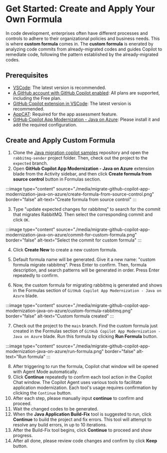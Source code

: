 # Get Started: Create and Apply Your Own Formula

In code development, enterprises often have different processes and controls to adhere to their organizational policies and business needs. This is where **custom formula** comes in. The **custom formula** is enerated by analyzing code commits from already-migrated codes and guides Copilot to remediate code, following the pattern established by the already-migrated codes.

## Prerequisites
- [VSCode](https://code.visualstudio.com/): The latest version is recommended.
- [A GitHub account with GitHub Copilot enabled](https://github.com/features/copilot): All plans are supported, including the Free plan.
- [GitHub Copilot extension in VSCode](https://code.visualstudio.com/docs/copilot/overview): The latest version is recommended.
- [AppCAT](https://aka.ms/appcat-install): Required for the app assessment feature.
- [GitHub Copilot App Modernization - Java on Azure](/azure/developer/java/migration/migrate-github-copilot-app-modernization-java-on-azure-get-started-use-managed-identities-instead-of-passwords#installation): Please install it and add the required configuration.

## Create and Apply Custom Formula
1. Clone the [Java migration copilot samples](https://github.com/Azure-Samples/java-migration-copilot-samples) repository and open the `rabbitmq-sender` project folder. Then, check out the project to the `expected` branch.
2. Open **GitHub Copilot App Modernization - Java on Azure** extension blade from the Activity sidebar, and then click **Create formula from source control** button in Formulas section.  

:::image type="content" source="./media/migrate-github-copilot-app-modernization-java-on-azure/create-formula-from-source-control.png" border="false" alt-text="Create formula from source control" :::

3. Type "update expected changes for rabbitmq" to search for the commit that migrates RabbitMQ. Then select the corresponding commit and click `OK`.

:::image type="content" source="./media/migrate-github-copilot-app-modernization-java-on-azure/commit-for-custom-formula.png" border="false" alt-text="Select the commit for custom formula" :::

4. Click **Create New** to create a new custom formula.

5. Default formula name will be generated. Give it a new name: "custom formula migrate rabbitmq". Press Enter to confirm. Then, formula description, and search patterns will be generated in order. Press Enter repeatedly to confirm.

6. Now, the custom formula for migrating rabbitmq is generated and shows in the Formulas section of `GitHub Copilot App Modernization - Java on Azure` blade.

:::image type="content" source="./media/migrate-github-copilot-app-modernization-java-on-azure/custom-formula-rabbitmq.png" border="false" alt-text="Custom formula created" :::

7. Check out the project to the `main` branch. Find the custom formula just created in the Formulas section of `GitHub Copilot App Modernization - Java on Azure` blade. Run this formula by clicking **Run Formula** button.

:::image type="content" source="./media/migrate-github-copilot-app-modernization-java-on-azure/run-formula.png" border="false" alt-text="Run formula" :::

8. After triggering to run the formula, Copilot chat window will be opened with Agent Mode automatically.
9. Click **Continue** repeatedly to confirm each tool action in the Copilot Chat window. The Copilot Agent uses various tools to facilitate application modernization. Each tool's usage requires confirmation by clicking the `Continue` button.
10. After each step, please manually input **continue** to confirm and proceed.
11. Wait the changed codes to be generated.
12. When the **Java Application Build-Fix** tool is suggested to run, click **Continue** to build the project and fix errors. This tool will attempt to resolve any build errors, in up to 10 iterations.
13. After the Build-Fix tool begins, click **Continue** to proceed and show progress.
14. After all done, please review code changes and confirm by click **Keep** button.

